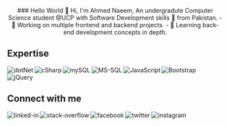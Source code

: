 <p align="center">
### Hello World 👋
Hi, I'm Ahmed Naeem, An undergradute Computer Science student @UCP with Software Development skills 🚀 from Pakistan.
- 🔭 Working on multiple frontend and backend projects.
- 🌱 Learning back-end development concepts in depth.
<br>

 
## Expertise

<img align="left" alt="dotNet" src="https://img.shields.io/badge/.NET-512BD4?style=for-the-badge&logo=dotnet&logoColor=white" />

<img align="left" alt="cSharp" src="https://img.shields.io/badge/C%23-239120?style=for-the-badge&logo=c-sharp&logoColor=white" />

<img align="left" alt="mySQL" src="https://img.shields.io/badge/MySQL-00000F?style=for-the-badge&logo=mysql&logoColor=white" />

<img align="left" alt="MS-SQL" src="https://img.shields.io/badge/Microsoft%20SQL%20Sever-CC2927?style=for-the-badge&logo=microsoft%20sql%20server&logoColor=white" />

<img align="left" alt="JavaScript" src="https://img.shields.io/badge/JavaScript-323330?style=for-the-badge&logo=javascript&logoColor=F7DF1E" />

<img align="left" alt="Bootstrap" src="https://img.shields.io/badge/Bootstrap-563D7C?style=for-the-badge&logo=bootstrap&logoColor=white" />

<img align="left" alt="jQuery" src="https://img.shields.io/badge/jQuery-0769AD?style=for-the-badge&logo=jquery&logoColor=white" />

<br>
<br>
  
  
## Connect with me
[<img align="left" alt="linked-in" src="https://img.shields.io/badge/linkedin-%230077B5.svg?&style=for-the-badge&logo=linkedin&logoColor=white" />](https://www.linkedin.com/in/ahmedtahami)

[<img align="left" alt="stack-overflow" src="https://img.shields.io/badge/stack%20overflow-FE7A16?logo=stack-overflow&logoColor=white&style=for-the-badge" />](https://stackoverflow.com/users/14420443/ahmed-naeem)

[<img align="left" alt="facebook" src="https://img.shields.io/badge/facebook-%231877F2.svg?&style=for-the-badge&logo=facebook&logoColor=white" />](https://www.facebook.com/ahmedntahami/)

[<img align="left" alt="twitter" src="https://img.shields.io/badge/twitter-%231DA1F2.svg?&style=for-the-badge&logo=twitter&logoColor=white" />](https://twitter.com/ahmedtahami)

[<img align="left" alt="instagram" src="https://img.shields.io/badge/Instagram-E4405F?style=for-the-badge&logo=instagram&logoColor=white" />](https://instagram.com/ahmedtahami)

<br>
<br>

</p>
